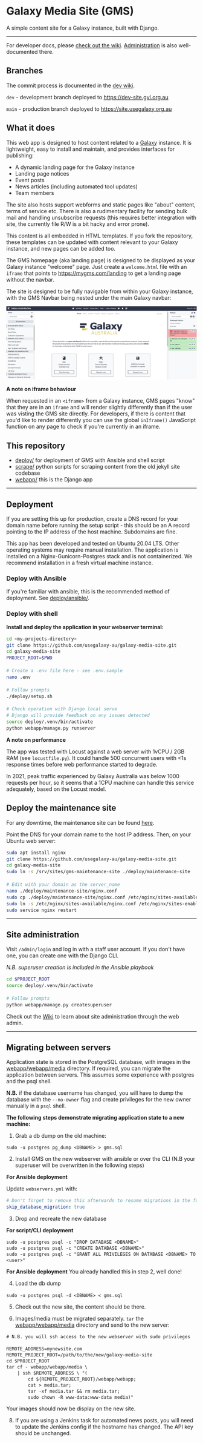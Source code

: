 # Galaxy Media Site (GMS)

A simple content site for a Galaxy instance, built with Django.

---

For developer docs, please [check out the wiki](https://github.com/usegalaxy-au/galaxy-media-site/wiki/Development).
[Administration](https://github.com/usegalaxy-au/galaxy-media-site/wiki/Site-administration) is also well-documented there.

## Branches

The commit process is documented in the [dev wiki](https://github.com/usegalaxy-au/galaxy-media-site/wiki/Development).

`dev` - development branch deployed to https://dev-site.gvl.org.au

`main` - production branch deployed to https://site.usegalaxy.org.au

## What it does

This web app is designed to host content related to a [Galaxy](https://galaxyproject.org/) instance. It is lightweight, easy to install and maintain, and provides interfaces for publishing:

- A dynamic landing page for the Galaxy instance
- Landing page notices
- Event posts
- News articles (including automated tool updates)
- Team members

The site also hosts support webforms and static pages like "about" content, terms of service etc.
There is also a rudimentary facility for sending bulk mail and handling unsubscribe requests (this requires better integration with site, the currently file R/W is a bit hacky and error prone).

This content is all embedded in HTML templates. If you fork the repository, these templates can be updated with content relevant to your Galaxy instance, and new pages can be added too.

The GMS homepage (aka landing page) is designed to be displayed as your Galaxy instance "welcome" page. Just create a `welcome.html` file with an `iframe` that points to https://mygms.com/landing to get a landing page without the navbar.

The site is designed to be fully navigable from within your Galaxy instance, with the GMS Navbar being nested under the main Galaxy navbar:

![site navigation](.img/iframe-view.png)



**A note on iframe behaviour**

When requested in an `<iframe>` from a Galaxy instance, GMS pages "know" that
they are in an `iframe` and will render slightly differently than if the user
was visting the GMS site directly. For developers, if there is content that
you'd like to render differently you can use the global `inIframe()` JavaScript
function on any page to check if you're currently in an iframe.

## This repository

- [deploy/](./deploy/) for deployment of GMS with Ansible and shell script
- [scrape/](./scrape/) python scripts for scraping content from the old jekyll site codebase
- [webapp/](./webapp/) this is the Django app

---

## Deployment

If you are setting this up for production, create a DNS record for your domain name before running the setup script - this should be an A record pointing to the IP address of the host machine. Subdomains are fine.

This app has been developed and tested on Ubuntu 20.04 LTS.
Other operating systems may require manual installation.
The application is installed on a Nginx-Gunicorn-Postgres stack
and is not containerized. We recommend installation in a fresh
virtual machine instance.

### Deploy with Ansible

If you're familiar with ansible, this is the recommended method of
deployment. See [deploy/ansible/](./deploy/ansible/).

### Deploy with shell

**Install and deploy the application in your webserver terminal:**

```bash
cd <my-projects-directory>
git clone https://github.com/usegalaxy-au/galaxy-media-site.git
cd galaxy-media-site
PROJECT_ROOT=$PWD

# Create a .env file here - see .env.sample
nano .env

# Follow prompts
./deploy/setup.sh

# Check operation with Django local serve
# Django will provide feedback on any issues detected
source deploy/.venv/bin/activate
python webapp/manage.py runserver
```

**A note on performance**

The app was tested with Locust against a web server with 1vCPU / 2GB RAM
(see `locustfile.py`). It could handle 500 concurrent users with <1s
response times before web performance started to degrade.

In 2021, peak traffic experienced by Galaxy Australia was below 1000
requests per hour, so it seems that a 1CPU machine can handle this service
adequately, based on the Locust model.

## Deploy the maintenance site

For any downtime, the maintenance site can be found [here](./deploy/maintenance-site/).

Point the DNS for your domain name to the host IP address.
Then, on your Ubuntu web server:

```sh
sudo apt install nginx
git clone https://github.com/usegalaxy-au/galaxy-media-site.git
cd galaxy-media-site
sudo ln -s /srv/sites/gms-maintenance-site ./deploy/maintenance-site

# Edit with your domain as the server_name
nano ./deploy/maintenance-site/nginx.conf
sudo cp ./deploy/maintenance-site/nginx.conf /etc/nginx/sites-available
sudo ln -s /etc/nginx/sites-available/nginx.conf /etc/nginx/sites-enabled/nginx.conf
sudo service nginx restart
```


---

## Site administration

Visit `/admin/login` and log in with a staff user account. If you don't have one, you can create one with the Django CLI.

*N.B. superuser creation is included in the Ansible playbook*

```bash
cd $PROJECT_ROOT
source deploy/.venv/bin/activate

# Follow prompts
python webapp/manage.py createsuperuser
```

Check out the [Wiki](https://github.com/usegalaxy-au/galaxy-media-site/wiki/Site-administration) to learn about site administration through the web admin.

---

## Migrating between servers

Application state is stored in the PostgreSQL database, with images in the [webapp/webapp/media](./webapp/webapp/media/) directory. If required, you can migrate the application between servers. This assumes some experience with postgres and the psql shell.

**N.B.** if the database username has changed, you will have to dump the database with the `--no-owner` flag and create privileges for the new owner manually in a `psql` shell.

**The following steps demonstrate migrating application state to a new machine:**

1. Grab a db dump on the old machine:

  ```
  sudo -u postgres pg_dump <DBNAME> > gms.sql
  ```

2. Install GMS on the new webserver with ansible or over the CLI (N.B your superuser will be overwritten in the following steps)

  **For Ansible deployment**

  Update `webservers.yml` with:

  ```yaml
  # Don't forget to remove this afterwards to resume migrations in the future!
  skip_database_migration: true
  ```

3. Drop and recreate the new database

  **For script/CLI deployment**
  ```
  sudo -u postgres psql -c "DROP DATABASE <DBNAME>"
  sudo -u postgres psql -c "CREATE DATABASE <DBNAME>"
  sudo -u postgres psql -c "GRANT ALL PRIVILEGES ON DATABASE <DBNAME> TO <user>"
  ```

  **For Ansible deployment**
  You already handled this in step 2, well done!

4. Load the db dump

  `sudo -u postgres psql -d <DBNAME> < gms.sql`

5. Check out the new site, the content should be there.

6. Images/media must be migrated separately. `tar` the [webapp/webapp/media](./webapp/webapp/media/) directory and send to the new server:
  ```
  # N.B. you will ssh access to the new webserver with sudo privileges

  REMOTE_ADDRESS=mynewsite.com
  REMOTE_PROJECT_ROOT=/path/to/the/new/galaxy-media-site
  cd $PROJECT_ROOT
  tar cf - webapp/webapp/media \
      | ssh $REMOTE_ADDRESS \ "(
          cd ${REMOTE_PROJECT_ROOT}/webapp/webapp;
          cat > media.tar;
          tar -xf media.tar && rm media.tar;
          sudo chown -R www-data:www-data media)"
  ```
  Your images should now be display on the new site.

8. If you are using a Jenkins task for automated news posts, you will need to update the Jenkins config if the hostname has changed. The API key should be unchanged.
